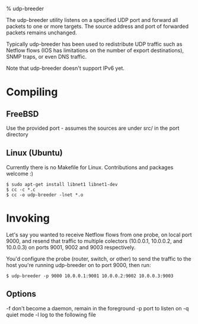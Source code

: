 % udp-breeder

The udp-breeder utility listens on a specified UDP port and forward all
packets to one or more targets.  The source address and port of forwarded
packets remains unchanged.

Typically udp-breeder has been used to redistribute UDP traffic
such as Netflow flows (IOS has limitations on the number of export
destinations), SNMP traps, or even DNS traffic.

Note that udp-breeder doesn't support IPv6 yet.

# Compiling

## FreeBSD

Use the provided port - assumes the sources are under src/ in the port
directory

## Linux (Ubuntu)

Currently there is no Makefile for Linux. Contributions and packages
welcome :)

~~~~~~~~~~~~~~~~~~~~~~~~~~~~~~~~~~~~~~~~~~~
$ sudo apt-get install libnet1 libnet1-dev
$ cc -c *.c
$ cc -o udp-breeder -lnet *.o
~~~~~~~~~~~~~~~~~~~~~~~~~~~~~~~~~~~~~~~~~~~

# Invoking

Let's say you wanted to receive Netflow flows from one probe, on local
port 9000, and resend that traffic to multiple colectors (10.0.0.1, 10.0.0.2,
and 10.0.0.3) on ports 9001, 9002 and 9003 respectively.

You'd configure the probe (router, switch, or other) to send the traffic
to the host you're running udp-breeder on to port 9000, then run:

~~~~~~~~~~~~~~~~~~~~~~~~~~~~~~~~~~~~~~~~~~~
$ udp-breeder -p 9000 10.0.0.1:9001 10.0.0.2:9002 10.0.0.3:9003
~~~~~~~~~~~~~~~~~~~~~~~~~~~~~~~~~~~~~~~~~~~

## Options

-f  don't become a daemon, remain in the foreground
-p  port to listen on
-q  quiet mode
-l  log to the following file
